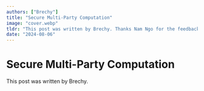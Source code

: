 ```yaml
---
authors: ["Brechy"]
title: "Secure Multi-Party Computation"
image: "cover.webp"
tldr: "This post was written by Brechy. Thanks Nam Ngo for the feedback and review!"
date: "2024-08-06"
---
```


# Secure Multi-Party Computation

This post was written by Brechy.
